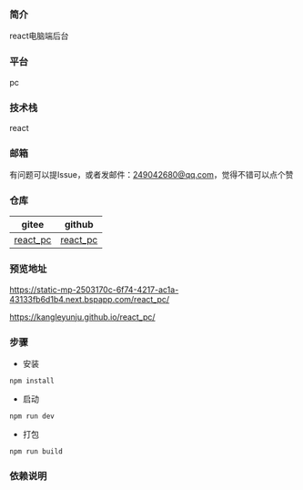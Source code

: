 ### 简介
react电脑端后台

### 平台
pc

### 技术栈
react

### 邮箱
有问题可以提Issue，或者发邮件：249042680@qq.com，觉得不错可以点个赞

### 仓库
| gitee | github |
| --- | --- |
| [react_pc](https://gitee.com/kangleyunju/react_pc) | [react_pc](https://github.com/kangleyunju/react_pc) |

### 预览地址
https://static-mp-2503170c-6f74-4217-ac1a-43133fb6d1b4.next.bspapp.com/react_pc/

https://kangleyunju.github.io/react_pc/

### 步骤
* 安装
```
npm install
```
* 启动
```
npm run dev
```
* 打包
```
npm run build
```

### 依赖说明

